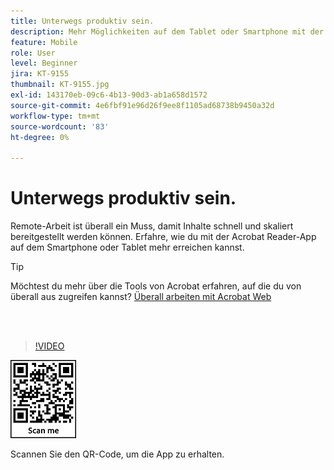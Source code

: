 ```yaml
---
title: Unterwegs produktiv sein.
description: Mehr Möglichkeiten auf dem Tablet oder Smartphone mit der Acrobat Reader-App
feature: Mobile
role: User
level: Beginner
jira: KT-9155
thumbnail: KT-9155.jpg
exl-id: 143170eb-09c6-4b13-90d3-ab1a658d1572
source-git-commit: 4e6fbf91e96d26f9ee8f1105ad68738b9450a32d
workflow-type: tm+mt
source-wordcount: '83'
ht-degree: 0%

---
```


# Unterwegs produktiv sein.

Remote-Arbeit ist überall ein Muss, damit Inhalte schnell und skaliert bereitgestellt werden können. Erfahre, wie du mit der Acrobat Reader-App auf dem Smartphone oder Tablet mehr erreichen kannst.

>[!TIP]
>
>Möchtest du mehr über die Tools von Acrobat erfahren, auf die du von überall aus zugreifen kannst? [Überall arbeiten mit Acrobat Web](acrobatweb.md)

<br> 

>[!VIDEO](https://video.tv.adobe.com/v/3409538?quality=12&learn=on&hidetitle=true&captions=ger)

![QR-Code](../assets/Acrobatqrcode.jpg)

Scannen Sie den QR-Code, um die App zu erhalten.
